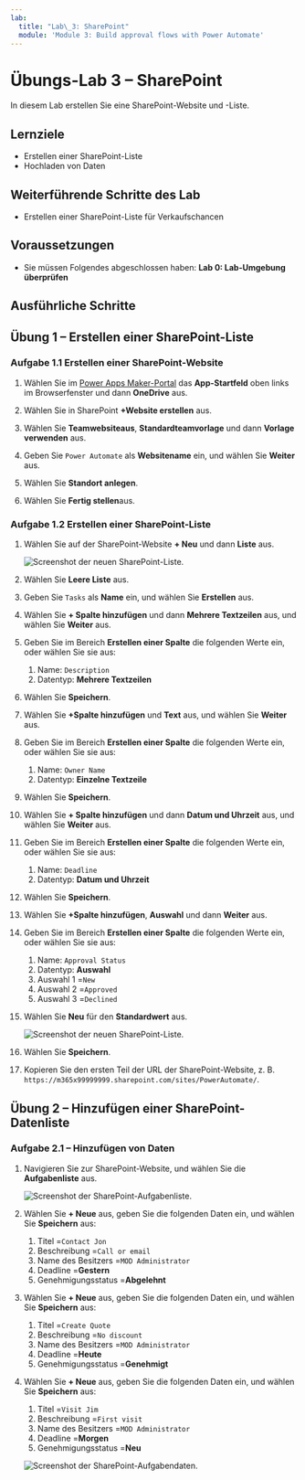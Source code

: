 ```yaml
---
lab:
  title: "Lab\_3: SharePoint"
  module: 'Module 3: Build approval flows with Power Automate'
---
```


# Übungs-Lab 3 – SharePoint

In diesem Lab erstellen Sie eine SharePoint-Website und -Liste.

## Lernziele

- Erstellen einer SharePoint-Liste
- Hochladen von Daten

## Weiterführende Schritte des Lab

- Erstellen einer SharePoint-Liste für Verkaufschancen
  
## Voraussetzungen

- Sie müssen Folgendes abgeschlossen haben: **Lab 0: Lab-Umgebung überprüfen**

## Ausführliche Schritte

## Übung 1 – Erstellen einer SharePoint-Liste

### Aufgabe 1.1 Erstellen einer SharePoint-Website

1. Wählen Sie im [Power Apps Maker-Portal](https://make.powerapps.com) das **App-Startfeld** oben links im Browserfenster und dann **OneDrive** aus.

1. Wählen Sie in SharePoint **+Website erstellen** aus.

1. Wählen Sie **Teamwebsiteaus**, **Standardteamvorlage** und dann **Vorlage verwenden** aus.

1. Geben Sie `Power Automate` als **Websitename** ein, und wählen Sie **Weiter** aus.

1. Wählen Sie **Standort anlegen**.

1. Wählen Sie **Fertig stellen**aus.

### Aufgabe 1.2 Erstellen einer SharePoint-Liste

1. Wählen Sie auf der SharePoint-Website **+ Neu** und dann **Liste** aus.

    ![Screenshot der neuen SharePoint-Liste.](../media/new-sharepoint-list.png)

1. Wählen Sie **Leere Liste** aus.

1. Geben Sie `Tasks` als **Name** ein, und wählen Sie **Erstellen** aus.

1. Wählen Sie **+ Spalte hinzufügen** und dann **Mehrere Textzeilen** aus, und wählen Sie **Weiter** aus.

1. Geben Sie im Bereich **Erstellen einer Spalte** die folgenden Werte ein, oder wählen Sie sie aus:

   1. Name: `Description`
   1. Datentyp: **Mehrere Textzeilen**

1. Wählen Sie **Speichern**.

1. Wählen Sie **+Spalte hinzufügen** und **Text** aus, und wählen Sie **Weiter** aus.

1. Geben Sie im Bereich **Erstellen einer Spalte** die folgenden Werte ein, oder wählen Sie sie aus:

   1. Name: `Owner Name`
   1. Datentyp: **Einzelne Textzeile**

1. Wählen Sie **Speichern**.

1. Wählen Sie **+ Spalte hinzufügen** und dann **Datum und Uhrzeit** aus, und wählen Sie **Weiter** aus.

1. Geben Sie im Bereich **Erstellen einer Spalte** die folgenden Werte ein, oder wählen Sie sie aus:

   1. Name: `Deadline`
   1. Datentyp: **Datum und Uhrzeit**

1. Wählen Sie **Speichern**.

1. Wählen Sie **+Spalte hinzufügen**, **Auswahl** und dann **Weiter** aus.

1. Geben Sie im Bereich **Erstellen einer Spalte** die folgenden Werte ein, oder wählen Sie sie aus:

   1. Name: `Approval Status`
   1. Datentyp: **Auswahl**
   1. Auswahl 1 =`New`
   1. Auswahl 2 =`Approved`
   1. Auswahl 3 =`Declined`

1. Wählen Sie **Neu** für den **Standardwert** aus.

    ![Screenshot der neuen SharePoint-Liste.](../media/add-choice-column.png)

1. Wählen Sie **Speichern**.

1. Kopieren Sie den ersten Teil der URL der SharePoint-Website, z. B. `https://m365x99999999.sharepoint.com/sites/PowerAutomate/`.

## Übung 2 – Hinzufügen einer SharePoint-Datenliste

### Aufgabe 2.1 – Hinzufügen von Daten

1. Navigieren Sie zur SharePoint-Website, und wählen Sie die **Aufgabenliste** aus.

    ![Screenshot der SharePoint-Aufgabenliste.](../media/tasks-sharepoint-list.png)

1. Wählen Sie **+ Neue** aus, geben Sie die folgenden Daten ein, und wählen Sie **Speichern** aus:

   1. Titel =`Contact Jon`
   1. Beschreibung =`Call or email`
   1. Name des Besitzers =`MOD Administrator`
   1. Deadline =**Gestern**
   1. Genehmigungsstatus =**Abgelehnt**

1. Wählen Sie **+ Neue** aus, geben Sie die folgenden Daten ein, und wählen Sie **Speichern** aus:

   1. Titel =`Create Quote`
   1. Beschreibung =`No discount`
   1. Name des Besitzers =`MOD Administrator`
   1. Deadline =**Heute**
   1. Genehmigungsstatus =**Genehmigt**

1. Wählen Sie **+ Neue** aus, geben Sie die folgenden Daten ein, und wählen Sie **Speichern** aus:

   1. Titel =`Visit Jim`
   1. Beschreibung =`First visit`
   1. Name des Besitzers =`MOD Administrator`
   1. Deadline =**Morgen**
   1. Genehmigungsstatus =**Neu**

    ![Screenshot der SharePoint-Aufgabendaten.](../media/tasks-data.png)
